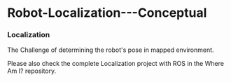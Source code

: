 # Robot-Localization---Conceptual

### Localization
The Challenge of determining the robot's pose in mapped environment. 

Please also check the complete Localization project with ROS in the Where Am I? repository. 
